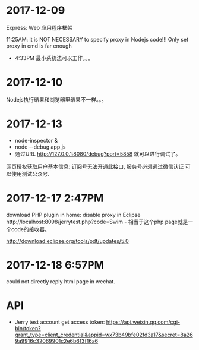 # 2017-12-09

Express: Web 应用程序框架

11:25AM: it is NOT NECESSARY to specify proxy in Nodejs code!!! Only set proxy in cmd is far enough

* 4:33PM 最小系统法可以工作。。。

# 2017-12-10

Nodejs执行结果和浏览器里结果不一样。。。

# 2017-12-13

* node-inspector &
* node --debug app.js
* 通过URL http://127.0.0.1:8080/debug?port=5858 就可以进行调试了。

网页授权获取用户基本信息: 订阅号无法开通此接口, 服务号必须通过微信认证
可以使用测试公众号.

# 2017-12-17 2:47PM

download PHP plugin in home: disable proxy in Eclipse
http://localhost:8098/jerrytest.php?code=Swim - 相当于这个php page就是一个code的接收器。

http://download.eclipse.org/tools/pdt/updates/5.0

# 2017-12-18 6:57PM

could not directly reply html page in wechat.

# API

* Jerry test account get access token: https://api.weixin.qq.com/cgi-bin/token?grant_type=client_credential&appid=wx73b49bfe02fd3a17&secret=8a269a9916c32069901c2e6b6f3f16a6

